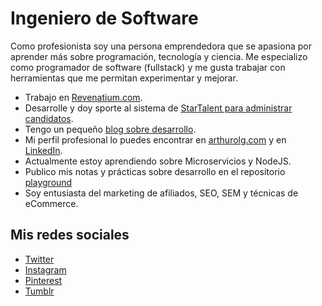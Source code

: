 # Ingeniero de Software

Como profesionista soy una persona emprendedora que se apasiona por
aprender más sobre programación, tecnología y ciencia. Me especializo
como programador de software (fullstack) y me gusta trabajar con
herramientas que me permitan experimentar y mejorar.

- Trabajo en [Revenatium.com](https://revenatium.com).
- Desarrolle y doy sporte al sistema de [StarTalent para administrar candidatos](https://startalent.mx).
- Tengo un pequeño [blog sobre desarrollo](https://webdeveloperhints.com).
- Mi perfil profesional lo puedes encontrar en
  [arthurolg.com](https://arthurolg.com) y en
[LinkedIn](https://www.linkedin.com/in/lgzarturo).
- Actualmente estoy aprendiendo sobre Microservicios y NodeJS.
- Publico mis notas y prácticas sobre desarrollo en el repositorio [playground](https://github.com/lgzarturo/playground)
- Soy entusiasta del marketing de afiliados, SEO, SEM y técnicas de
  eCommerce.

## Mis redes sociales

- [Twitter](https://twitter.com/lgzarturo)
- [Instagram](https://www.instagram.com/lgzarturo/)
- [Pinterest](https://www.pinterest.com.mx/arthurolg/)
- [Tumblr](https://arthurolg.tumblr.com/)

